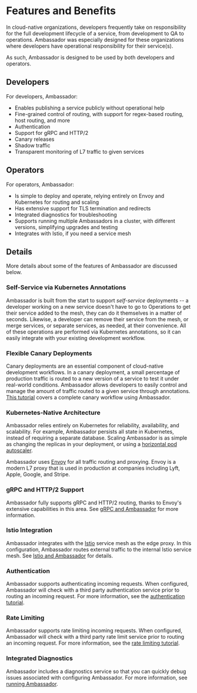 # Features and Benefits

In cloud-native organizations, developers frequently take on responsibility for the full development lifecycle of a service, from development to QA to operations. Ambassador was especially designed for these organizations where developers have operational responsibility for their service(s).

As such, Ambassador is designed to be used by both developers and operators.

## Developers

For developers, Ambassador:

* Enables publishing a service publicly without operational help
* Fine-grained control of routing, with support for regex-based routing, host routing, and more
* Authentication
* Support for gRPC and HTTP/2
* Canary releases
* Shadow traffic
* Transparent monitoring of L7 traffic to given services

## Operators

For operators, Ambassador:

* Is simple to deploy and operate, relying entirely on Envoy and Kubernetes for routing and scaling
* Has extensive support for TLS termination and redirects
* Integrated diagnostics for troubleshooting
* Supports running multiple Ambassadors in a cluster, with different versions, simplifying upgrades and testing
* Integrates with Istio, if you need a service mesh

## Details

More details about some of the features of Ambassador are discussed below.

### Self-Service via Kubernetes Annotations

Ambassador is built from the start to support _self-service_ deployments -- a developer working on a new service doesn't have to go to Operations to get their service added to the mesh, they can do it themselves in a matter of seconds. Likewise, a developer can remove their service from the mesh, or merge services, or separate services, as needed, at their convenience. All of these operations are performed via Kubernetes annotations, so it can easily integrate with your existing development workflow.

### Flexible Canary Deployments

Canary deployments are an essential component of cloud-native development workflows. In a canary deployment, a small percentage of production traffic is routed to a new version of a service to test it under real-world conditions. Ambassador allows developers to easily control and manage the amount of traffic routed to a given service through annotations. [This tutorial](https://www.datawire.io/faster/canary-workflow/) covers a complete canary workflow using Ambassador.

### Kubernetes-Native Architecture

Ambassador relies entirely on Kubernetes for reliability, availability, and scalability. For example, Ambassador persists all state in Kubernetes, instead of requiring a separate database. Scaling Ambassador is as simple as changing the replicas in your deployment, or using a [horizontal pod autoscaler](https://kubernetes.io/docs/tasks/run-application/horizontal-pod-autoscale/).

Ambassador uses [Envoy](https://www.envoyproxy.io) for all traffic routing and proxying. Envoy is a modern L7 proxy that is used in production at companies including Lyft, Apple, Google, and Stripe.

### gRPC and HTTP/2 Support

Ambassador fully supports gRPC and HTTP/2 routing, thanks to Envoy's extensive capabilities in this area. See [gRPC and Ambassador](/user-guide/grpc) for more information.

### Istio Integration

Ambassador integrates with the [Istio](https://istio.io) service mesh as the edge proxy. In this configuration, Ambassador routes external traffic to the internal Istio service mesh. See [Istio and Ambassador](/user-guide/with-istio) for details.

### Authentication

Ambassador supports authenticating incoming requests. When configured, Ambassador will check with a third party authentication service prior to routing an incoming request. For more information, see the [authentication tutorial](/user-guide/auth-tutorial).

### Rate Limiting

Ambassador supports rate limiting incoming requests. When configured, Ambassador will check with a third party rate limit service prior to routing an incoming request. For more information, see the [rate limiting tutorial](/user-guide/rate-limiting-tutorial).

### Integrated Diagnostics

Ambassador includes a diagnostics service so that you can quickly debug issues associated with configuring Ambassador. For more information, see [running Ambassador](https://www.getambassador.io/reference/running).
